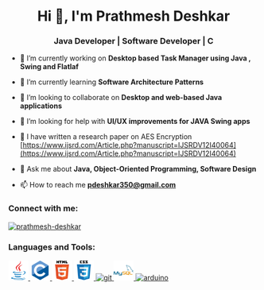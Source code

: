 <h1 align="center">Hi 👋, I'm Prathmesh Deshkar</h1>
<h3 align="center">Java Developer | Software Developer | C</h3>

- 🔭 I’m currently working on **Desktop based Task Manager using Java , Swing and Flatlaf**

- 🌱 I’m currently learning **Software Architecture Patterns**

- 👯 I’m looking to collaborate on **Desktop and web-based Java applications**

- 🤝 I’m looking for help with **UI/UX improvements for JAVA Swing apps**

- 📝 I have written a research paper on AES Encryption [https://www.ijsrd.com/Article.php?manuscript=IJSRDV12I40064](https://www.ijsrd.com/Article.php?manuscript=IJSRDV12I40064)

- 💬 Ask me about **Java, Object-Oriented Programming, Software Design**

- 📫 How to reach me **pdeshkar350@gmail.com**

<h3 align="left">Connect with me:</h3>
<p align="left">
<a href="https://linkedin.com/in/prathmesh-deshkar" target="blank"><img align="center" src="https://raw.githubusercontent.com/rahuldkjain/github-profile-readme-generator/master/src/images/icons/Social/linked-in-alt.svg" alt="prathmesh-deshkar" height="30" width="40" /></a>
</p>

<h3 align="left">Languages and Tools:</h3>
<p align="left"> <a href="https://www.java.com" target="_blank" rel="noreferrer"> <img src="https://raw.githubusercontent.com/devicons/devicon/master/icons/java/java-original.svg" alt="java" width="40" height="40"/> </a> <a href="https://www.cprogramming.com/" target="_blank" rel="noreferrer"> <img src="https://raw.githubusercontent.com/devicons/devicon/master/icons/c/c-original.svg" alt="c" width="40" height="40"/> <a href="https://www.w3.org/html/" target="_blank" rel="noreferrer"> <img src="https://raw.githubusercontent.com/devicons/devicon/master/icons/html5/html5-original-wordmark.svg" alt="html5" width="40" height="40"/> </a> </a> <a href="https://www.w3schools.com/css/" target="_blank" rel="noreferrer"> <img src="https://raw.githubusercontent.com/devicons/devicon/master/icons/css3/css3-original-wordmark.svg" alt="css3" width="40" height="40"/> </a> <a href="https://git-scm.com/" target="_blank" rel="noreferrer"> <img src="https://www.vectorlogo.zone/logos/git-scm/git-scm-icon.svg" alt="git" width="40" height="40"/> </a> <a href="https://www.mysql.com/" target="_blank" rel="noreferrer"> <img src="https://raw.githubusercontent.com/devicons/devicon/master/icons/mysql/mysql-original-wordmark.svg" alt="mysql" width="40" height="40"/> </a> <a href="https://www.arduino.cc/" target="_blank" rel="noreferrer"> <img src="https://cdn.worldvectorlogo.com/logos/arduino-1.svg" alt="arduino" width="40" height="40"/> </a> </p>
